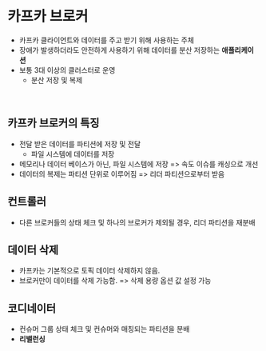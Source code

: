 # 카프카 브로커
- 카프카 클라이언트와 데이터를 주고 받기 위해 사용하는 주체
- 장애가 발생하더라도 안전하게 사용하기 위해 데이터를 분산 저장하는 **애플리케이션**
- 보통 3대 이상의 클러스터로 운영
    - 분산 저장 및 복제

<br>

## 카프카 브로커의 특징
- 전달 받은 데이터를 파티션에 저장 및 전달
    - 파일 시스템에 데이터를 저장
- 메모리나 데이터 베이스가 아닌, 파일 시스템에 저장 => 속도 이슈를 캐싱으로 개선
- 데이터의 복제는 파티션 단위로 이루어짐 => 리더 파티션으로부터 받음

## 컨트롤러
- 다른 브로커들의 상태 체크 및 하나의 브로커가 제외될 경우, 리더 파티션을 재분배

## 데이터 삭제
- 카프카는 기본적으로 토픽 데이터 삭제하지 않음.
- 브로커만이 데이터를 삭제 가능함. => 삭제 용량 옵션 값 설정 가능

## 코디네이터
- 컨슈머 그룹 상태 체크 및 컨슈머와 매칭되는 파티션을 분배
- **리밸런싱**

